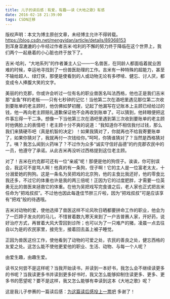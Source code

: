 ```yaml
---
title: 儿子的读后感：有爱，有趣——读《大地之歌》有感
date: 2016-02-18 21:39:00
tags: CSDN迁移
---
```

 版权声明：本文为博主原创文章，未经博主允许不得转载。 https://blog.csdn.net/mengyidan/article/details/89368153   
   到浑身湿漉漉的小牛经过作者吉米·哈利的不懈的努力终于降临在这个世界上，我们两个一起悬着的小心脏也终于放下了。

 吉米·哈利，“大地系列”的作者兼主人公——一名兽医，在同龄人都面临着就业困难的时候，幸运地寻找到了一份兽医助理的工作。吉米有一种特殊的超能力，甚至不输给超人、绿灯侠，那便是使看到的人或动物无论有多啰嗦、健忘、讨人厌，都变成令人捧腹大笑的文字。

 美丽的约克郡，你或许会听过一位有名的职业兽医名叫法西格，他也正是我们吉米那“金鱼”样的老板——只有七秒钟的记忆！当他第二次在酒吧里遇见那位第二次收到要账单的老主顾时，他仿佛如梦初醒，记起了他漏写在记账本上主顾已经给过的钱，他一再向老主顾赔礼道歉保证他不会再收到账单了。可以猜到，他转眼便把这件事忘得一干二净。想像一下当他第三次在酒吧里遇到第三次收到要账单的老主顾时他俩脸上的表情吧！老主顾十分不爽的说道：“我知道你不相信我付过钱，那么我们来猜硬币吧（真是机智的决定）！如果我猜对了，你就再也不给我寄要账单了，如果你猜对了，我就再付一次钱给你。”呵呵，你猜谁猜对了？当然是西格猜对了。咦？我怎么闻到火药味了？不过作为众多“诚实守信好品德”的约克郡农民中的一员，他遵守了承诺。从此吉米再没听过西格提到这位老主顾。

 对了！吉米在约克郡可还有一位“亲戚”呢！那便是他的狗侄子。诶诶，你可别误会，我这可不是骂人啊！他真的有一条狗，侄子啊！它的主人是一位富老太太，十分溺爱她的狗狗。这是一条名为吴把戏的北京狗，他的主食比我还好，他的零食比我还多，不过它的体重也许是我的两三倍呢！正因为它的过度肥胖，才需要一位英勇无比的兽医来拯救它的体重。在他为吴把戏写完食谱之后，老人家也正式把吉米任命为“把戏叔叔”。不过他也因此每逢佳节胖三斤啦，因为“把戏叔叔”可是应该享有“把戏”般的待遇哦。

 吉米对动物的爱，使他选择了兽医这样不论风吹日晒都要拼命工作的职业，他会为了一匹蹄子发炎的的马儿，不惜冒着数九寒天来到了一户吉普赛人家，开好药，说好治疗方式，再冒着大风大雪回到诊所；也可以为了一只难产的猪，凌晨一点去往自以为是的农民家里，接完生，接着回去盖上被子睡觉。

 正因为兽医这份工作，使他看到了动物的可爱之处，农民的善良之处，健忘西格的友爱之处。这怎么能不使他更爱他的职业、生活、动物、与每一个人呢？

 由爱生趣，由趣生爱。

 读书又何尝不是这样呢？当我开始读书，并读到一本好书，我怎么会不继续读更多的书呢？当我读更多书并读到更多好书时，我又怎么能够抑制住读更多、更多、更多书的愿望呢？要不是这样，我又怎么能够有幸读到这本《大地之歌》呢？

 这是我儿子参赛的一篇读后感：[为这篇读后感投上一票吧](https://link.jianshu.com?t=http://116.228.217.226:8070/articleView.action?objectId=3&amp;article.id=4975) 多谢了！

   
   
 
